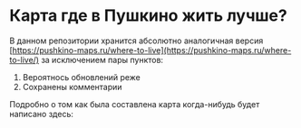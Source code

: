 # Карта где в Пушкино жить лучше?

В данном репозитории хранится абсолютно аналогичная версия [https://pushkino-maps.ru/where-to-live](https://pushkino-maps.ru/where-to-live/) за исключением пары пунктов:

1. Вероятнось обновлений реже
2. Сохранены комментарии

Подробно о том как была составлена карта когда-нибудь будет написано здесь: <br> 

